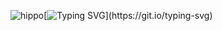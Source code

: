 ![hippo](https://s1.ezgif.com/tmp/ezgif-1-6a340c6378.gif)[![Typing SVG](https://readme-typing-svg.demolab.com?font=Nunito&duration=4000&pause=1000&color=74A9FF&background=FFFFFF00&multiline=true&width=435&lines=Hi%2C+I'm+Caitlin+Cai.)](https://git.io/typing-svg)
